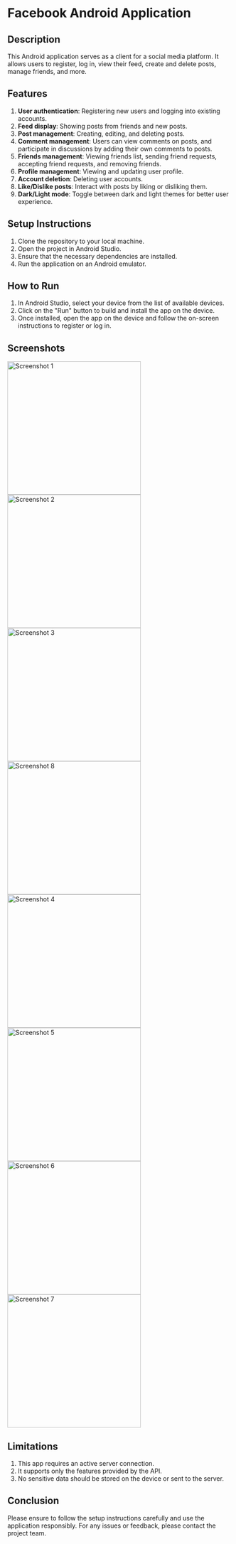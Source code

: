 # Facebook Android Application

## Description
This Android application serves as a client for a social media platform. It allows users to register, log in, view their feed, create and delete posts, manage friends, and more.

## Features
1. **User authentication**: Registering new users and logging into existing accounts.
2. **Feed display**: Showing posts from friends and new posts.
3. **Post management**: Creating, editing, and deleting posts.
4. **Comment management**: Users can view comments on posts, and participate in discussions by adding their own comments to posts.
5. **Friends management**: Viewing friends list, sending friend requests, accepting friend requests, and removing friends.
6. **Profile management**: Viewing and updating user profile.
7. **Account deletion**: Deleting user accounts.
8. **Like/Dislike posts**: Interact with posts by liking or disliking them.
9. **Dark/Light mode**: Toggle between dark and light themes for better user experience.

## Setup Instructions
1. Clone the repository to your local machine.
2. Open the project in Android Studio.
3. Ensure that the necessary dependencies are installed.
4. Run the application on an Android emulator.

## How to Run
1. In Android Studio, select your device from the list of available devices.
2. Click on the "Run" button to build and install the app on the device.
3. Once installed, open the app on the device and follow the on-screen instructions to register or log in.

## Screenshots
<!-- Add screenshots of your app to illustrate its functionality -->
<img src="https://github.com/RoeeHashai/FacebookASP-AndroidApp-FE/assets/155381822/afd61af6-af3c-4221-b05d-0142c8327502" alt="Screenshot 1" width="300">
<img src="https://github.com/RoeeHashai/FacebookASP-AndroidApp-FE/assets/155381822/4e53f6b7-fefe-4f43-a800-33d879bef428" alt="Screenshot 2" width="300">
<img src="https://github.com/RoeeHashai/FacebookASP-AndroidApp-FE/assets/155381822/2086aadb-d286-4ef2-8fe1-98fb6457cd85" alt="Screenshot 3" width="300">
<img src="https://github.com/RoeeHashai/FacebookASP-AndroidApp-FE/assets/155381822/c44ed4e4-2ef9-40e1-ac6c-fa8940e6874e" alt="Screenshot 8" width="300">
<img src="https://github.com/RoeeHashai/FacebookASP-AndroidApp-FE/assets/155381822/c94b130f-9da1-4c07-b0d4-0d07202818cc" alt="Screenshot 4" width="300">
<img src="https://github.com/RoeeHashai/FacebookASP-AndroidApp-FE/assets/155381822/b895f974-98d9-4cd3-ab2c-e712449d0208" alt="Screenshot 5" width="300">
<img src="https://github.com/RoeeHashai/FacebookASP-AndroidApp-FE/assets/155381822/47ae69dc-853e-42bb-825d-ada098d46691" alt="Screenshot 6" width="300">
<img src="https://github.com/RoeeHashai/FacebookASP-AndroidApp-FE/assets/155381822/2a542d5b-505d-414a-b5a9-a115f1fe7a7d" alt="Screenshot 7" width="300">

## Limitations
1. This app requires an active server connection.
2. It supports only the features provided by the API.
3. No sensitive data should be stored on the device or sent to the server.

## Conclusion
Please ensure to follow the setup instructions carefully and use the application responsibly. For any issues or feedback, please contact the project team.
